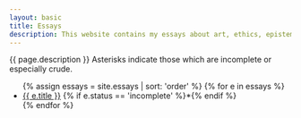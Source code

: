 ```yaml
---
layout: basic
title: Essays
description: This website contains my essays about art, ethics, epistemology, and metaphysics.
---
```

<p>{{ page.description }}  Asterisks indicate those which are incomplete or especially crude.</p>

<ul class="essay-list">
{% assign essays = site.essays | sort: 'order' %}
{% for e in essays %}
  <li>
    <a href="{{ e.url }}">{{ e.title }}</a>
    {% if e.status == 'incomplete' %}*{% endif %}
  </li>
{% endfor %}
</ul>
